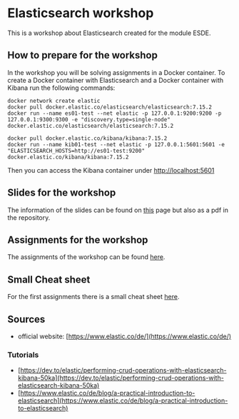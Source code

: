 # Elasticsearch workshop

This is a workshop about Elasticsearch created for the module ESDE.


## How to prepare for the workshop

In the workshop you will be solving assignments in a Docker container.
To create a Docker container with Elasticsearch and a Docker container with Kibana run the following commands:

```
docker network create elastic
docker pull docker.elastic.co/elasticsearch/elasticsearch:7.15.2
docker run --name es01-test --net elastic -p 127.0.0.1:9200:9200 -p 127.0.0.1:9300:9300 -e "discovery.type=single-node" docker.elastic.co/elasticsearch/elasticsearch:7.15.2

docker pull docker.elastic.co/kibana/kibana:7.15.2
docker run --name kib01-test --net elastic -p 127.0.0.1:5601:5601 -e "ELASTICSEARCH_HOSTS=http://es01-test:9200" docker.elastic.co/kibana/kibana:7.15.2
```

Then you can access the Kibana container under [http://localhost:5601](http://localhost:5601)

## Slides for the workshop

The information of the slides can be found on [this](https://sebivenlo.github.io/ESDE_2021_elasticsearch/presentation.html) page but also as a pdf in the repository.


## Assignments for the workshop

The assignments of the workshop can be found [here](https://sebivenlo.github.io/ESDE_2021_elasticsearch/assignments.html).

## Small Cheat sheet

For the first assignments there is a small cheat sheet [here](https://sebivenlo.github.io/ESDE_2021_elasticsearch/cheat_sheet.html).


## Sources

- official website: [https://www.elastic.co/de/](https://www.elastic.co/de/)


### Tutorials
- [https://dev.to/elastic/performing-crud-operations-with-elasticsearch-kibana-50ka](https://dev.to/elastic/performing-crud-operations-with-elasticsearch-kibana-50ka)
- [https://www.elastic.co/de/blog/a-practical-introduction-to-elasticsearch](https://www.elastic.co/de/blog/a-practical-introduction-to-elasticsearch)


